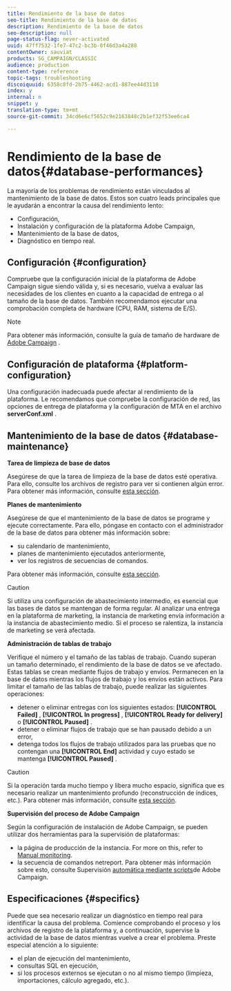 ```yaml
---
title: Rendimiento de la base de datos
seo-title: Rendimiento de la base de datos
description: Rendimiento de la base de datos
seo-description: null
page-status-flag: never-activated
uuid: 47ff7532-1fe7-47c2-bc3b-0f46d3a4a288
contentOwner: sauviat
products: SG_CAMPAIGN/CLASSIC
audience: production
content-type: reference
topic-tags: troubleshooting
discoiquuid: 6358c8fd-2b75-4462-acd1-887ee44d3110
index: y
internal: n
snippet: y
translation-type: tm+mt
source-git-commit: 34cd6e6cf5652c9e2163848c2b1ef32f53ee6ca4

---
```



# Rendimiento de la base de datos{#database-performances}

La mayoría de los problemas de rendimiento están vinculados al mantenimiento de la base de datos. Estos son cuatro leads principales que le ayudarán a encontrar la causa del rendimiento lento:

* Configuración,
* Instalación y configuración de la plataforma Adobe Campaign,
* Mantenimiento de la base de datos,
* Diagnóstico en tiempo real.

## Configuración {#configuration}

Compruebe que la configuración inicial de la plataforma de Adobe Campaign sigue siendo válida y, si es necesario, vuelva a evaluar las necesidades de los clientes en cuanto a la capacidad de entrega o al tamaño de la base de datos. También recomendamos ejecutar una comprobación completa de hardware (CPU, RAM, sistema de E/S).

>[!NOTE]
>
>Para obtener más información, consulte la guía de tamaño de hardware de [Adobe Campaign](https://helpx.adobe.com/campaign/kb/hardware-sizing-guide.html) .

## Configuración de plataforma {#platform-configuration}

Una configuración inadecuada puede afectar al rendimiento de la plataforma. Le recomendamos que compruebe la configuración de red, las opciones de entrega de plataforma y la configuración de MTA en el archivo **serverConf.xml** .

## Mantenimiento de la base de datos {#database-maintenance}

**Tarea de limpieza de base de datos**

Asegúrese de que la tarea de limpieza de la base de datos esté operativa. Para ello, consulte los archivos de registro para ver si contienen algún error. Para obtener más información, consulte [esta sección](../../production/using/database-cleanup-workflow.md).

**Planes de mantenimiento**

Asegúrese de que el mantenimiento de la base de datos se programe y ejecute correctamente. Para ello, póngase en contacto con el administrador de la base de datos para obtener más información sobre:

* su calendario de mantenimiento,
* planes de mantenimiento ejecutados anteriormente,
* ver los registros de secuencias de comandos.

Para obtener más información, consulte [esta sección](../../production/using/recommendations.md).

>[!CAUTION]
>
>Si utiliza una configuración de abastecimiento intermedio, es esencial que las bases de datos se mantengan de forma regular. Al analizar una entrega en la plataforma de marketing, la instancia de marketing envía información a la instancia de abastecimiento medio. Si el proceso se ralentiza, la instancia de marketing se verá afectada.

**Administración de tablas de trabajo**

Verifique el número y el tamaño de las tablas de trabajo. Cuando superan un tamaño determinado, el rendimiento de la base de datos se ve afectado. Estas tablas se crean mediante flujos de trabajo y envíos. Permanecen en la base de datos mientras los flujos de trabajo y los envíos están activos. Para limitar el tamaño de las tablas de trabajo, puede realizar las siguientes operaciones:

* detener o eliminar entregas con los siguientes estados: **[!UICONTROL Failed]** , **[!UICONTROL In progress]** , **[!UICONTROL Ready for delivery]** o **[!UICONTROL Paused]** .
* detener o eliminar flujos de trabajo que se han pausado debido a un error,
* detenga todos los flujos de trabajo utilizados para las pruebas que no contengan una **[!UICONTROL End]** actividad y cuyo estado se mantenga **[!UICONTROL Paused]** .

>[!CAUTION]
>
>Si la operación tarda mucho tiempo y libera mucho espacio, significa que es necesario realizar un mantenimiento profundo (reconstrucción de índices, etc.). Para obtener más información, consulte [esta sección](../../production/using/recommendations.md).

**Supervisión del proceso de Adobe Campaign**

Según la configuración de instalación de Adobe Campaign, se pueden utilizar dos herramientas para la supervisión de plataformas:

* la página de producción de la instancia. For more on this, refer to [Manual monitoring](../../production/using/monitoring-processes.md#manual-monitoring).
* la secuencia de comandos netreport. Para obtener más información sobre esto, consulte Supervisión [automática mediante scripts](../../production/using/monitoring-processes.md#automatic-monitoring-via-adobe-campaign-scripts)de Adobe Campaign.

## Especificaciones {#specifics}

Puede que sea necesario realizar un diagnóstico en tiempo real para identificar la causa del problema. Comience comprobando el proceso y los archivos de registro de la plataforma y, a continuación, supervise la actividad de la base de datos mientras vuelve a crear el problema. Preste especial atención a lo siguiente:

* el plan de ejecución del mantenimiento,
* consultas SQL en ejecución,
* si los procesos externos se ejecutan o no al mismo tiempo (limpieza, importaciones, cálculo agregado, etc.).

